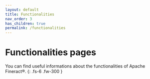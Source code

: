 ```yaml
---
layout: default
title: Functionalities
nav_order: 3
has_children: true
permalink: /functionalities
---
```


# Functionalities pages

You can find useful informations about the functionalities of Apache Fineract®.
{: .fs-6 .fw-300 }